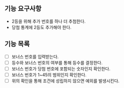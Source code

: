 ## 기능 요구사항
- 2등을 위해 추가 번호를 하나 더 추첨한다.
- 당첨 통계에 2등도 추가해야 한다.

## 기능 목록
- [ ] 보너스 번호를 입력받는다.
- [ ] 등수와 보너스 번호의 여부를 통해 등수를 결정한다.
- [ ] 보너스 번호가 당첨 번호에 포함되는 숫자인지 확인한다.
- [ ] 보너스 번호가 1~45의 범위인지 확인한다.
- [ ] 위의 확인을 통해 조건에 성립하지 않으면 예외를 발생시킨다.